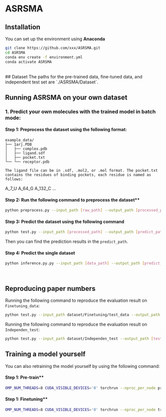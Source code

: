 # ASRSMA

## Installation
You can set up the environment using **Anaconda** 

```bash
git clone https://github.com/xxx/ASRSMA.git
cd ASRSMA
conda env create -f environment.yml
conda activate ASRSMA
```
<br>
## Dataset
The paths for the pre-trained data, fine-tuned data, and independent test set are `./ASRSMA/Dataset`.

<br>

## Running ASRSMA on your own dataset

### 1. Predict your own molecules with the trained model in batch mode:
#### Step 1: Preprocess the dataset using the following format:
```shell
example_data/
├── 1arj.PDB
│   ├── complex.pdb
│   ├── ligand.sdf
│   ├── pocket.txt
└── └── receptor.pdb
  
The ligand file can be in .sdf, .mol2, or .mol format. The pocket.txt contains the residues of binding pockets, each residue is named as follows:
```
A_7_U
A_64_G
A_132_C
...

#### Step 2: Run the following command to preprocess the dataset**
```bash
python preprocess.py --input_path [raw_path] --output_path [processed_path]
```

#### Step 3: Predict the dataset using the following command
```bash
python test.py --input_path [processed_path] --output_path [predict_path] 
```
Then you can find the prediction results in the `predict_path`.

#### Step 4: Predict the single dataset
```bash
python inference.py.py --input_path [data_path] --output_path [predict_path] 
```
<br>

## Reproducing paper numbers

Running the following command to reproduce the evaluation result on `Finetuning_data`:
```bash
python test.py --input_path dataset/Finetuning/test_data --output_path [test_path]
```
Running the following command to reproduce the evaluation result on `Independen_test`:
```bash
python test.py --input_path dataset/Independen_test --output_path [test_path]
```

## Training a model yourself
You can also retraining the model yourself by using the following command:
#### Step 1: Pre-train**
```bash
OMP_NUM_THREADS=8 CUDA_VISIBLE_DEVICES='0' torchrun --nproc_per_node pretrain.py --data_dir Dataset/Pertrain
```
#### Step 1: Finetuning**
```bash
OMP_NUM_THREADS=8 CUDA_VISIBLE_DEVICES='0' torchrun --nproc_per_node train.py --data_dir Dataset/Finetuning
```

